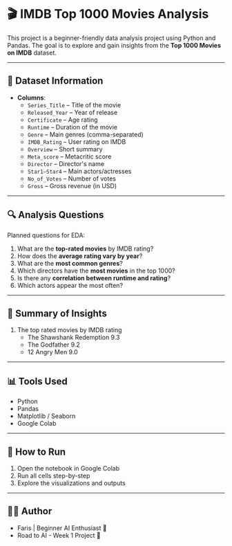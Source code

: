# 🎬 IMDB Top 1000 Movies Analysis

This project is a beginner-friendly data analysis project using Python and Pandas. The goal is to explore and gain insights from the **Top 1000 Movies on IMDB** dataset.

---

## 📁 Dataset Information

- **Columns**:
  - `Series_Title` – Title of the movie
  - `Released_Year` – Year of release
  - `Certificate` – Age rating
  - `Runtime` – Duration of the movie
  - `Genre` – Main genres (comma-separated)
  - `IMDB_Rating` – User rating on IMDB
  - `Overview` – Short summary
  - `Meta_score` – Metacritic score
  - `Director` – Director's name
  - `Star1–Star4` – Main actors/actresses
  - `No_of_Votes` – Number of votes
  - `Gross` – Gross revenue (in USD)

---

## 🔍 Analysis Questions

Planned questions for EDA:

1. What are the **top-rated movies** by IMDB rating?
2. How does the **average rating vary by year**?
3. What are the **most common genres**?
4. Which directors have the **most movies** in the top 1000?
5. Is there any **correlation between runtime and rating**?
6. Which actors appear the most often?

---

## 🧠 Summary of Insights

1. The top rated movies by IMDB rating
   - The Shawshank Redemption	9.3
   - The Godfather	9.2
   - 12 Angry Men	9.0


---

## 📊 Tools Used

- Python
- Pandas
- Matplotlib / Seaborn
- Google Colab

---

## 🚀 How to Run

1. Open the notebook in Google Colab
2. Run all cells step-by-step
3. Explore the visualizations and outputs

---

## 🙋‍♂️ Author

- Faris | Beginner AI Enthusiast 🤖  
- Road to AI - Week 1 Project 🚀
